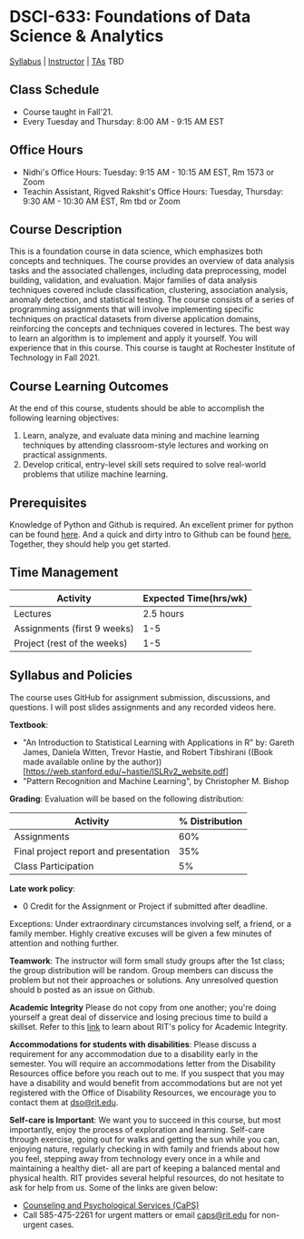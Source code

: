 
# DSCI-633: Foundations of Data Science & Analytics

[Syllabus](https://github.com/aiforsec/RIT-DSCI-633-FDS/tree/main/Syllabus/README.md) |
[Instructor](https://www.rit.edu/directory/nxrvse-nidhi-rastogi) |
[TAs]() TBD

## Class Schedule
- Course taught in Fall'21.
- Every Tuesday and Thursday: 8:00 AM - 9:15 AM EST

## Office Hours

- Nidhi's Office Hours: Tuesday: 9:15 AM - 10:15 AM EST, Rm 1573 or Zoom
- Teachin Assistant, Rigved Rakshit's Office Hours: Tuesday, Thursday: 9:30 AM - 10:30 AM EST, Rm tbd or Zoom

## Course Description
This is a foundation course in data science, which emphasizes both concepts and techniques. The course provides an overview of data analysis tasks and the associated challenges, including data preprocessing, model building, validation, and evaluation. Major families of data analysis techniques covered include classification, clustering, association analysis, anomaly detection, and statistical testing. The course consists of a series of programming assignments that will involve implementing specific techniques on practical datasets from diverse application domains, reinforcing the concepts and techniques covered in lectures. The best way to learn an algorithm is to implement and apply it yourself. You will experience that in this course. This course is taught at Rochester Institute of Technology in Fall 2021. 

## Course Learning Outcomes
At the end of this course, students should be able to accomplish the following learning objectives:

 1. Learn, analyze, and evaluate data mining and machine learning techniques by attending classroom-style lectures and working on practical assignments.
 2. Develop critical, entry-level skill sets required to solve real-world problems that utilize machine learning.

## Prerequisites
Knowledge of Python and Github is required.  An excellent primer for python can be found [here](https://github.com/Akuli/python-tutorial). And a quick and dirty intro to Github can be found [here.](https://guides.github.com/activities/hello-world/) Together, they should help you get started.

## Time Management
|Activity| Expected Time(hrs/wk) |
|--|--|
|Lectures  | 2.5 hours |
|Assignments (first 9 weeks)| 1-5 |
|Project (rest of the weeks)|1-5|

## Syllabus and Policies
The course uses GitHub for assignment submission, discussions, and questions. I will post slides assignments and any recorded videos here.

**Textbook**:
- "An Introduction to Statistical Learning with Applications in R" by: Gareth James, Daniela Witten, Trevor Hastie, and Robert Tibshirani ((Book made available online by the author))[https://web.stanford.edu/~hastie/ISLRv2_website.pdf]
- "Pattern Recognition and Machine Learning", by Christopher M. Bishop


**Grading**: Evaluation will be based on the following distribution: 

|Activity| % Distribution |
|--|--|
|Assignments| 60% |
|Final project report and presentation| 35% |
|Class Participation| 5% |

**Late work policy**:
- 0 Credit for the Assignment or Project if submitted after deadline.

Exceptions: Under extraordinary circumstances involving self, a friend, or a family member. Highly creative excuses will be given a few minutes of attention and nothing further.

**Teamwork**: The instructor will form small study groups after the 1st class; the group distribution will be random. Group members can discuss the problem but not their approaches or solutions. Any unresolved question should b posted as an issue on Github.

**Academic Integrity**
Please do not copy from one another; you're doing yourself a great deal of disservice and losing precious time to build a skillset. Refer to this [link](https://www.rit.edu/twc/academicintegrity/) to learn about RIT's policy for Academic Integrity.

**Accommodations for students with disabilities**: 
Please discuss a requirement for any accommodation due to a disability early in the semester.  You will require an accommodations letter from the Disability Resources office before you reach out to me. If you suspect that you may have a disability and would benefit from accommodations but are not yet registered with the Office of Disability Resources, we encourage you to contact them at dso@rit.edu.

**Self-care is Important**: We want you to succeed in this course, but most importantly, enjoy the process of exploration and learning. Self-care through exercise, going out for walks and getting the sun while you can, enjoying nature, regularly checking in with family and friends about how you feel, stepping away from technology every once in a while and maintaining a healthy diet- all are part of keeping a balanced mental and physical health. 
RIT provides several helpful resources, do not hesitate to ask for help from us. Some of the links are given below:
- [Counseling and Psychological Services (CaPS)](https://www.rit.edu/studentaffairs/counseling/) 
- Call 585-475-2261 for urgent matters or email <caps@rit.edu> for non-urgent cases.
